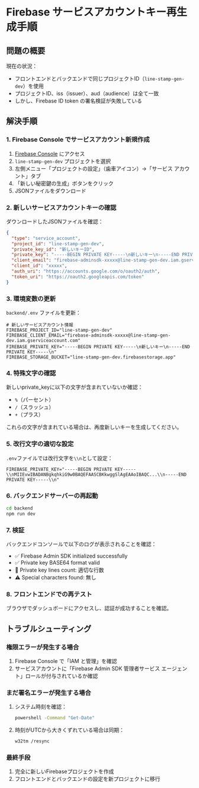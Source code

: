 # Firebase サービスアカウントキー再生成手順

## 問題の概要

現在の状況：
- フロントエンドとバックエンドで同じプロジェクトID（`line-stamp-gen-dev`）を使用
- プロジェクトID、iss（issuer）、aud（audience）は全て一致
- しかし、Firebase ID token の署名検証が失敗している

## 解決手順

### 1. Firebase Console でサービスアカウント新規作成

1. [Firebase Console](https://console.firebase.google.com/) にアクセス
2. `line-stamp-gen-dev` プロジェクトを選択
3. 左側メニュー「プロジェクトの設定」（歯車アイコン）→「サービス アカウント」タブ
4. 「新しい秘密鍵の生成」ボタンをクリック
5. JSONファイルをダウンロード

### 2. 新しいサービスアカウントキーの確認

ダウンロードしたJSONファイルを確認：
```json
{
  "type": "service_account",
  "project_id": "line-stamp-gen-dev",
  "private_key_id": "新しいキーID",
  "private_key": "-----BEGIN PRIVATE KEY-----\n新しいキー\n-----END PRIVATE KEY-----\n",
  "client_email": "firebase-adminsdk-xxxxx@line-stamp-gen-dev.iam.gserviceaccount.com",
  "client_id": "xxxxx",
  "auth_uri": "https://accounts.google.com/o/oauth2/auth",
  "token_uri": "https://oauth2.googleapis.com/token"
}
```

### 3. 環境変数の更新

`backend/.env` ファイルを更新：

```env
# 新しいサービスアカウント情報
FIREBASE_PROJECT_ID="line-stamp-gen-dev"
FIREBASE_CLIENT_EMAIL="firebase-adminsdk-xxxxx@line-stamp-gen-dev.iam.gserviceaccount.com"
FIREBASE_PRIVATE_KEY="-----BEGIN PRIVATE KEY-----\n新しいキー\n-----END PRIVATE KEY-----\n"
FIREBASE_STORAGE_BUCKET="line-stamp-gen-dev.firebasestorage.app"
```

### 4. 特殊文字の確認

新しいprivate_keyに以下の文字が含まれていないか確認：
- `%`（パーセント）
- `/`（スラッシュ）  
- `+`（プラス）

これらの文字が含まれている場合は、再度新しいキーを生成してください。

### 5. 改行文字の適切な設定

`.env`ファイルでは改行文字を`\\n`として設定：
```
FIREBASE_PRIVATE_KEY="-----BEGIN PRIVATE KEY-----\\nMIIEvwIBADANBgkqhkiG9w0BAQEFAASCBKkwggSlAgEAAoIBAQC...\\n-----END PRIVATE KEY-----\\n"
```

### 6. バックエンドサーバーの再起動

```bash
cd backend
npm run dev
```

### 7. 検証

バックエンドコンソールで以下のログが表示されることを確認：
- ✅ Firebase Admin SDK initialized successfully
- ✅ Private key BASE64 format valid
- 📏 Private key lines count: 適切な行数
- ⚠️ Special characters found: 無し

### 8. フロントエンドでの再テスト

ブラウザでダッシュボードにアクセスし、認証が成功することを確認。

## トラブルシューティング

### 権限エラーが発生する場合
1. Firebase Console で「IAM と管理」を確認
2. サービスアカウントに「Firebase Admin SDK 管理者サービス エージェント」ロールが付与されているか確認

### まだ署名エラーが発生する場合
1. システム時刻を確認：
   ```bash
   powershell -Command "Get-Date"
   ```
2. 時刻がUTCから大きくずれている場合は同期：
   ```bash
   w32tm /resync
   ```

### 最終手段
1. 完全に新しいFirebaseプロジェクトを作成
2. フロントエンドとバックエンドの設定を新プロジェクトに移行 